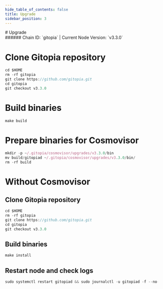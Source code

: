```yaml
---
hide_table_of_contents: false
title: Upgrade
sidebar_position: 3
---
```


<div class="h1-with-icon icon-gitopia">
# Upgrade
</div>
###### Chain ID: `gitopia` | Current Node Version: `v3.3.0`


# Clone Gitopia repository
```js
cd $HOME
rm -rf gitopia
git clone https://github.com/gitopia.git
cd gitopia
git checkout v3.3.0
 ```

# Build binaries
```js
make build
 ```

# Prepare binaries for Cosmovisor
```js
mkdir -p ~/.gitopia/cosmovisor/upgrades/v3.3.0/bin
mv build/gitopiad ~/.gitopia/cosmovisor/upgrades/v3.3.0/bin/
rm -rf build
```

# Without Cosmovisor
## Clone Gitopia repository
```js
cd $HOME
rm -rf gitopia
git clone https://github.com/gitopia.git
cd gitopia
git checkout v3.3.0
 ```

## Build binaries
```js
make install
 ```

## Restart node and check logs
```js
sudo systemctl restart gitopiad && sudo journalctl -u gitopiad -f --no-hostname -o cat
```